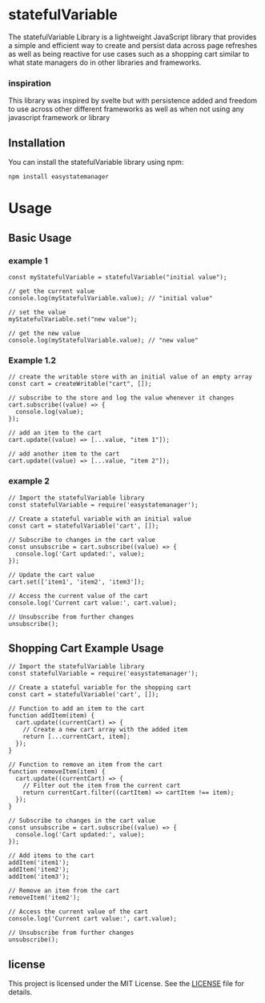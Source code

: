 # statefulVariable

The statefulVariable Library is a lightweight JavaScript library that provides a simple and efficient way to create and persist data across page refreshes as well as being reactive for use cases such as a shopping cart similar to what state managers do in other libraries and frameworks. 

### inspiration
This library was inspired by svelte but with persistence added and freedom to use across other different frameworks as well as when not using any javascript framework or library 

## Installation

You can install the statefulVariable library using npm:

```shell
npm install easystatemanager
```

# Usage

## Basic Usage

### example 1

```shell
const myStatefulVariable = statefulVariable("initial value");

// get the current value
console.log(myStatefulVariable.value); // "initial value"

// set the value
myStatefulVariable.set("new value");

// get the new value
console.log(myStatefulVariable.value); // "new value"

```
### Example 1.2
```shell
// create the writable store with an initial value of an empty array
const cart = createWritable("cart", []);

// subscribe to the store and log the value whenever it changes
cart.subscribe((value) => {
  console.log(value);
});

// add an item to the cart
cart.update((value) => [...value, "item 1"]);

// add another item to the cart
cart.update((value) => [...value, "item 2"]);

```

### example 2
```shell
// Import the statefulVariable library
const statefulVariable = require('easystatemanager');

// Create a stateful variable with an initial value
const cart = statefulVariable('cart', []);

// Subscribe to changes in the cart value
const unsubscribe = cart.subscribe((value) => {
  console.log('Cart updated:', value);
});

// Update the cart value
cart.set(['item1', 'item2', 'item3']);

// Access the current value of the cart
console.log('Current cart value:', cart.value);

// Unsubscribe from further changes
unsubscribe();
```

## Shopping Cart Example Usage

```shell
// Import the statefulVariable library
const statefulVariable = require('easystatemanager');

// Create a stateful variable for the shopping cart
const cart = statefulVariable('cart', []);

// Function to add an item to the cart
function addItem(item) {
  cart.update((currentCart) => {
    // Create a new cart array with the added item
    return [...currentCart, item];
  });
}

// Function to remove an item from the cart
function removeItem(item) {
  cart.update((currentCart) => {
    // Filter out the item from the current cart
    return currentCart.filter((cartItem) => cartItem !== item);
  });
}

// Subscribe to changes in the cart value
const unsubscribe = cart.subscribe((value) => {
  console.log('Cart updated:', value);
});

// Add items to the cart
addItem('item1');
addItem('item2');
addItem('item3');

// Remove an item from the cart
removeItem('item2');

// Access the current value of the cart
console.log('Current cart value:', cart.value);

// Unsubscribe from further changes
unsubscribe();
```

## license
This project is licensed under the MIT License. See the [LICENSE](LICENSE) file for details.
